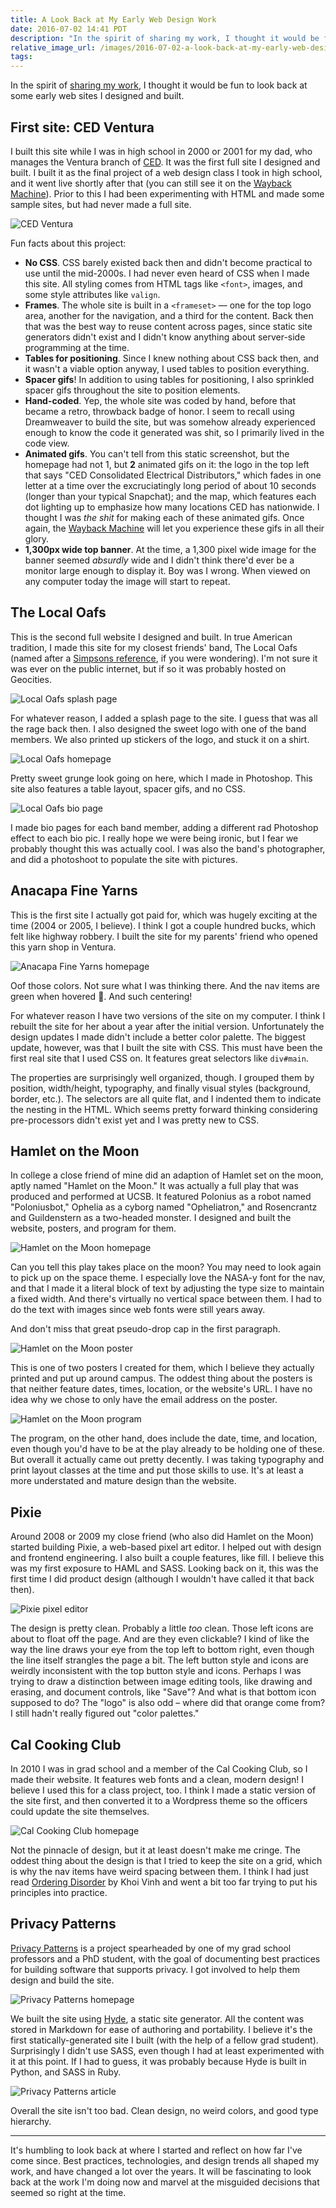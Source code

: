 ```yaml
---
title: A Look Back at My Early Web Design Work
date: 2016-07-02 14:41 PDT
description: "In the spirit of sharing my work, I thought it would be fun to look back at some early web sites I designed and built."
relative_image_url: /images/2016-07-02-a-look-back-at-my-early-web-design-work/1-ced.png
tags:
---
```


In the spirit of [sharing my work](/2015/08/30/get-comfortable-sharing-shitty-work/), I thought it would be fun to look back at some early web sites I designed and built.

## First site: CED Ventura

I built this site while I was in high school in 2000 or 2001 for my dad, who manages the Ventura branch of [CED](http://www.cedcareers.com/). It was the first full site I designed and built. I built it as the final project of a web design class I took in high school, and it went live shortly after that (you can still see it on the [Wayback Machine](https://web.archive.org/web/20020123140629/http://www.cedventura.com/)). Prior to this I had been experimenting with HTML and made some sample sites, but had never made a full site.

![CED Ventura](/images/2016-07-02-a-look-back-at-my-early-web-design-work/1-ced.png)

Fun facts about this project:

- **No CSS**. CSS barely existed back then and didn't become practical to use until the mid-2000s. I had never even heard of CSS when I made this site. All styling comes from HTML tags like `<font>`, images, and some style attributes like `valign`.
- **Frames**. The whole site is built in a `<frameset>` — one for the top logo area, another for the navigation, and a third for the content. Back then that was the best way to reuse content across pages, since static site generators didn't exist and I didn't know anything about server-side programming at the time.
- **Tables for positioning**. Since I knew nothing about CSS back then, and it wasn't a viable option anyway, I used tables to position everything.
- **Spacer gifs**! In addition to using tables for positioning, I also sprinkled spacer gifs throughout the site to position elements.
- **Hand-coded**. Yep, the whole site was coded by hand, before that became a retro, throwback badge of honor. I seem to recall using Dreamweaver to build the site, but was somehow already experienced enough to know the code it generated was shit, so I primarily lived in the code view.
- **Animated gifs**. You can't tell from this static screenshot, but the homepage had not 1, but **2** animated gifs on it: the logo in the top left that says "CED Consolidated Electrical Distributors," which fades in one letter at a time over the excruciatingly long period of about 10 seconds (longer than your typical Snapchat); and the map, which features each dot lighting up to emphasize how many locations CED has nationwide. I thought I was _the shit_ for making each of these animated gifs. Once again, the [Wayback Machine](https://web.archive.org/web/20020123140629/http://www.cedventura.com/) will let you experience these gifs in all their glory.
- **1,300px wide top banner**. At the time, a 1,300 pixel wide image for the banner seemed _absurdly_ wide and I didn't think there'd ever be a monitor large enough to display it. Boy was I wrong. When viewed on any computer today the image will start to repeat.

## The Local Oafs

This is the second full website I designed and built. In true American tradition, I made this site for my closest friends' band, The Local Oafs (named after a [Simpsons reference](https://youtu.be/Lsnc5FFI5Dw?t=454), if you were wondering). I'm not sure it was ever on the public internet, but if so it was probably hosted on Geocities.

![Local Oafs splash page](/images/2016-07-02-a-look-back-at-my-early-web-design-work/2-oafs1.png)

For whatever reason, I added a splash page to the site. I guess that was all the rage back then. I also designed the sweet logo with one of the band members. We also printed up stickers of the logo, and stuck it on a shirt.

![Local Oafs homepage](/images/2016-07-02-a-look-back-at-my-early-web-design-work/2-oafs2.png)

Pretty sweet grunge look going on here, which I made in Photoshop. This site also features a table layout, spacer gifs, and no CSS.

![Local Oafs bio page](/images/2016-07-02-a-look-back-at-my-early-web-design-work/2-oafs3.png)

I made bio pages for each band member, adding a different rad Photoshop effect to each bio pic. I really hope we were being ironic, but I fear we probably thought this was actually cool. I was also the band's photographer, and did a photoshoot to populate the site with pictures.

## Anacapa Fine Yarns

This is the first site I actually got paid for, which was hugely exciting at the time (2004 or 2005, I believe). I think I got a couple hundred bucks, which felt like highway robbery. I built the site for my parents' friend who opened this yarn shop in Ventura.

![Anacapa Fine Yarns homepage](/images/2016-07-02-a-look-back-at-my-early-web-design-work/3-afy.png)

Oof those colors. Not sure what I was thinking there. And the nav items are green when hovered 😬. And such centering!

For whatever reason I have two versions of the site on my computer. I think I rebuilt the site for her about a year after the initial version. Unfortunately the design updates I made didn't include a better color palette. The biggest update, however, was that I built the site with CSS. This must have been the first real site that I used CSS on. It features great selectors like `div#main`.

The properties are surprisingly well organized, though. I grouped them by position, width/height, typography, and finally visual styles (background, border, etc.). The selectors are all quite flat, and I indented them to indicate the nesting in the HTML. Which seems pretty forward thinking considering pre-processors didn't exist yet and I was pretty new to CSS.

## Hamlet on the Moon

In college a close friend of mine did an adaption of Hamlet set on the moon, aptly named "Hamlet on the Moon." It was actually a full play that was produced and performed at UCSB. It featured Polonius as a robot named "Poloniusbot," Ophelia as a cyborg named "Opheliatron," and Rosencrantz and Guildenstern as a two-headed monster. I designed and built the website, posters, and program for them.

![Hamlet on the Moon homepage](/images/2016-07-02-a-look-back-at-my-early-web-design-work/4-hamlet-site.png)

Can you tell this play takes place on the moon? You may need to look again to pick up on the space theme. I especially love the NASA-y font for the nav, and that I made it a literal block of text by adjusting the type size to maintain a fixed width. And there's virtually no vertical space between them. I had to do the text with images since web fonts were still years away.

And don't miss that great pseudo-drop cap in the first paragraph.

![Hamlet on the Moon poster](/images/2016-07-02-a-look-back-at-my-early-web-design-work/4-hamlet-poster.png)

This is one of two posters I created for them, which I believe they actually printed and put up around campus. The oddest thing about the posters is that neither feature dates, times, location, or the website's URL. I have no idea why we chose to only have the email address on the poster.

![Hamlet on the Moon program](/images/2016-07-02-a-look-back-at-my-early-web-design-work/4-hamlet-program.png)

The program, on the other hand, does include the date, time, and location, even though you'd have to be at the play already to be holding one of these. But overall it actually came out pretty decently. I was taking typography and print layout classes at the time and put those skills to use. It's at least a more understated and mature design than the website.

## Pixie

Around 2008 or 2009 my close friend (who also did Hamlet on the Moon) started building Pixie, a web-based pixel art editor. I helped out with design and frontend engineering. I also built a couple features, like fill. I believe this was my first exposure to HAML and SASS. Looking back on it, this was the first time I did product design (although I wouldn't have called it that back then).

![Pixie pixel editor](/images/2016-07-02-a-look-back-at-my-early-web-design-work/5-pixie.png)

The design is pretty clean. Probably a little _too_ clean. Those left icons are about to float off the page. And are they even clickable? I kind of like the way the line draws your eye from the top left to bottom right, even though the line itself strangles the page a bit. The left button style and icons are weirdly inconsistent with the top button style and icons. Perhaps I was trying to draw a distinction between image editing tools, like drawing and erasing, and document controls, like "Save"? And what is that bottom icon supposed to do? The "logo" is also odd – where did that orange come from? I still hadn't really figured out "color palettes."

## Cal Cooking Club

In 2010 I was in grad school and a member of the Cal Cooking Club, so I made their website. It features web fonts and a clean, modern design! I believe I used this for a class project, too. I think I made a static version of the site first, and then converted it to a Wordpress theme so the officers could update the site themselves.

![Cal Cooking Club homepage](/images/2016-07-02-a-look-back-at-my-early-web-design-work/6-ccc.png)

Not the pinnacle of design, but it at least doesn't make me cringe. The oddest thing about the design is that I tried to keep the site on a grid, which is why the nav items have weird spacing between them. I think I had just read [Ordering Disorder](https://www.subtraction.com/2010/11/05/i-wrote-a-book/) by Khoi Vinh and went a bit too far trying to put his principles into practice.

## Privacy Patterns

[Privacy Patterns](http://privacypatterns.org) is a project spearheaded by one of my grad school professors and a PhD student, with the goal of documenting best practices for building software that supports privacy. I got involved to help them design and build the site.

![Privacy Patterns homepage](/images/2016-07-02-a-look-back-at-my-early-web-design-work/7-privacy1.png)

We built the site using [Hyde](http://hyde.github.io/), a static site generator. All the content was stored in Markdown for ease of authoring and portability. I believe it's the first statically-generated site I built (with the help of a fellow grad student). Surprisingly I didn't use SASS, even though I had at least experimented with it at this point. If I had to guess, it was probably because Hyde is built in Python, and SASS in Ruby.

![Privacy Patterns article](/images/2016-07-02-a-look-back-at-my-early-web-design-work/7-privacy2.png)

Overall the site isn't too bad. Clean design, no weird colors, and good type hierarchy.

---

It's humbling to look back at where I started and reflect on how far I've come since. Best practices, technologies, and design trends all shaped my work, and have changed a lot over the years. It will be fascinating to look back at the work I'm doing now and marvel at the misguided decisions that seemed so right at the time.
